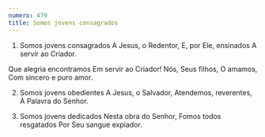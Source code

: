 ```yaml
---
numero: 479
title: Somos jovens consagrados
---
```

1. Somos jovens consagrados
A Jesus, o Redentor,
E, por Ele, ensinados
A servir ao Criador.

Que alegria encontramos
Em servir ao Criador!
Nós, Seus filhos, O amamos,
Com sincero e puro amor.

2. Somos jovens obedientes
A Jesus, o Salvador,
Atendemos, reverentes,
À Palavra do Senhor.

3. Somos jovens dedicados
Nesta obra do Senhor,
Fomos todos resgatados
Por Seu sangue expiador.
